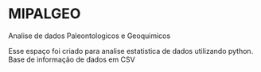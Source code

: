 # MIPALGEO
Analise de dados Paleontologicos e Geoquimicos

Esse espaço foi criado para analise estatistica de dados utilizando python. 
Base de informação de dados em CSV

